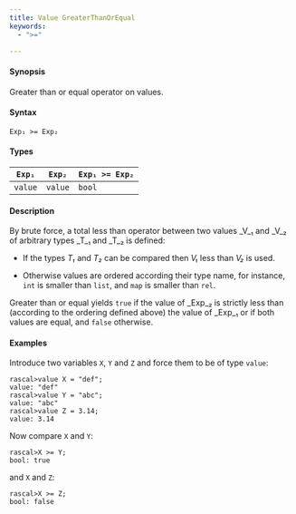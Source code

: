 ```yaml
---
title: Value GreaterThanOrEqual
keywords:
  - ">="

---
```


#### Synopsis

Greater than or equal operator on values.

#### Syntax

`Exp₁ >= Exp₂`

#### Types


| `Exp₁` | `Exp₂` | `Exp₁ >= Exp₂` |
| --- | --- | --- |
| `value`   |  `value`  | `bool`               |


#### Description

By brute force, a total less than operator between two values _V_₁ and _V_₂ of arbitrary types _T_₁ and _T_₂ is defined:

*  If the types _T₁_ and _T₂_ can be compared then _V₁_ less than _V₂_ is used.

*  Otherwise values are ordered according their type name, for instance, `int` is smaller than `list`, and `map` is smaller than `rel`.


Greater than or equal yields `true` if the value of _Exp_₂ is strictly less
than (according to the ordering defined above) the value of _Exp_₁ or if both values are equal, and `false` otherwise.

#### Examples

Introduce two variables `X`, `Y` and `Z` and force them to be of type `value`:

```rascal-shell ,continue
rascal>value X = "def";
value: "def"
rascal>value Y = "abc";
value: "abc"
rascal>value Z = 3.14;
value: 3.14
```
Now compare `X` and `Y`:

```rascal-shell ,continue
rascal>X >= Y;
bool: true
```
and `X` and `Z`:

```rascal-shell ,continue
rascal>X >= Z;
bool: false
```


